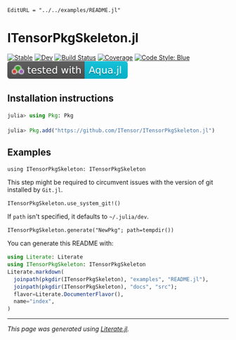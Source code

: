 ```@meta
EditURL = "../../examples/README.jl"
```

# ITensorPkgSkeleton.jl

[![Stable](https://img.shields.io/badge/docs-stable-blue.svg)](https://ITensor.github.io/ITensorPkgSkeleton.jl/stable/)
[![Dev](https://img.shields.io/badge/docs-dev-blue.svg)](https://ITensor.github.io/ITensorPkgSkeleton.jl/dev/)
[![Build Status](https://github.com/ITensor/ITensorPkgSkeleton.jl/actions/workflows/CI.yml/badge.svg?branch=main)](https://github.com/ITensor/ITensorPkgSkeleton.jl/actions/workflows/CI.yml?query=branch%3Amain)
[![Coverage](https://codecov.io/gh/ITensor/ITensorPkgSkeleton.jl/branch/main/graph/badge.svg)](https://codecov.io/gh/ITensor/ITensorPkgSkeleton.jl)
[![Code Style: Blue](https://img.shields.io/badge/code%20style-blue-4495d1.svg)](https://github.com/invenia/BlueStyle)
[![Aqua](https://raw.githubusercontent.com/JuliaTesting/Aqua.jl/master/badge.svg)](https://github.com/JuliaTesting/Aqua.jl)

## Installation instructions

```julia
julia> using Pkg: Pkg

julia> Pkg.add("https://github.com/ITensor/ITensorPkgSkeleton.jl")
```

## Examples

````@example index
using ITensorPkgSkeleton: ITensorPkgSkeleton
````

This step might be required to circumvent issues with
the version of git installed by `Git.jl`.

````@example index
ITensorPkgSkeleton.use_system_git!()
````

If `path` isn't specified, it defaults to `~/.julia/dev`.

````@example index
ITensorPkgSkeleton.generate("NewPkg"; path=tempdir())
````

You can generate this README with:
```julia
using Literate: Literate
using ITensorPkgSkeleton: ITensorPkgSkeleton
Literate.markdown(
  joinpath(pkgdir(ITensorPkgSkeleton), "examples", "README.jl"),
  joinpath(pkgdir(ITensorPkgSkeleton), "docs", "src");
  flavor=Literate.DocumenterFlavor(),
  name="index",
)
```

---

*This page was generated using [Literate.jl](https://github.com/fredrikekre/Literate.jl).*

